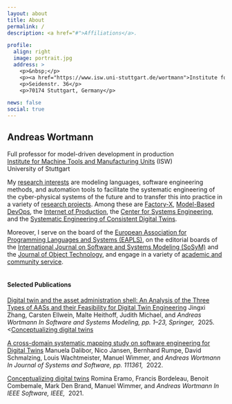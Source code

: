 ```yaml
---
layout: about
title: About
permalink: /
description: <a href="#">Affiliations</a>. 

profile:
  align: right
  image: portrait.jpg
  address: >
    <p>&nbsp;</p>
    <p><a href="https://www.isw.uni-stuttgart.de/wortmann">Institute for Control Engineering of Machine Tools and Manufacturing Units (ISW)</a></p>
    <p>Seidenstr. 36</p>
    <p>70174 Stuttgart, Germany</p>

news: false
social: true
---
```


## Andreas Wortmann

Full professor for model-driven development in production<br/>
[Institute for Machine Tools and Manufacturing Units](https://www.isw.uni-stuttgart.de/en/) (ISW)<br/>
University of Stuttgart<br/>

My [research interests](https://awortmann.github.io/research/) are modeling languages, software engineering methods, and automation tools to facilitate the systematic engineering of the cyber-physical systems of the future and to transfer this into practice in a variety of [research projects](https://awortmann.github.io/projects/). 
Among these are [Factory-X](https://factory-x.org/de/), [Model-Based DevOps](https://mbdo.github.io/), the [Internet of Production](https://www.iop.rwth-aachen.de/cms/~gpfz/Produktionstechnik/?lidx=1), the [Center for Systems Engineering](https://cse.rwth-campus.com/), and the [Systematic Engineering of Consistent Digital Twins](https://www.rwth-aachen.de/go/id/vuc/lidx/1).

Moreover, I serve on the board of the [European Association for Programming Languages and Systems (EAPLS)](https://eapls.org/), on the editorial boards of the [International Journal on Software and Systems Modeling (SoSyM)](https://sosym.org/) and the [Journal of Object Technology](http://www.jot.fm/), and engage in a variety of [academic and community service](https://awortmann.github.io/service/).
<br/>
<br/>

#### Selected Publications

<a href="https://awortmann.github.io/downloads/paper/Digital_twin_and_the_asset_administration_shell.pdf">Digital twin and the asset administration shell: An Analysis of the Three Types of AASs and their Feasibility for Digital Twin Engineering</a> <span class="author"> Jingxi Zhang, Carsten Ellwein, Malte Heithoff, Judith Michael, and <em>Andreas Wortmann</em>  </span><span class="periodical"> <!-- ARTICLE --> <em>In Software and Systems Modeling, pp. 1–23, Springer, </em> <!-- INPROCEEDING --> &nbsp;2025. <<a href="https://github.com/awortmann/awortmann.github.io/raw/master/downloads/paper/Conceptualizing_digital_twins.pdf">Conceptualizing digital twins</a></span>

 <a href="https://github.com/awortmann/awortmann.github.io/raw/master/downloads/paper/ A_Cross-Domain_Systematic_Mapping_Study_on_Software_Engineering_for_Digital_Twins.pdf">A cross-domain systematic mapping study on software engineering for Digital Twins</a> <span class="author"> Manuela Dalibor, Nico Jansen, Bernhard Rumpe, David Schmalzing, Louis Wachtmeister, Manuel Wimmer, and <em>Andreas Wortmann</em></span>  <span class="periodical"> <!-- ARTICLE --> <em>In Journal of Systems and Software, pp. 111361, </em> <!-- INPROCEEDING --> &nbsp;2022.</span> 

<a href="https://github.com/awortmann/awortmann.github.io/raw/master/downloads/paper/Conceptualizing_digital_twins.pdf">Conceptualizing digital twins</a> <span class="author"> Romina Eramo, Francis Bordeleau, Benoit Combemale, Mark Den Brand, Manuel Wimmer, and <em>Andreas Wortmann</em></span>  <span class="periodical"> <!-- ARTICLE --> <em>In IEEE Software, IEEE, </em> <!-- INPROCEEDING --> &nbsp;2021.</span>  